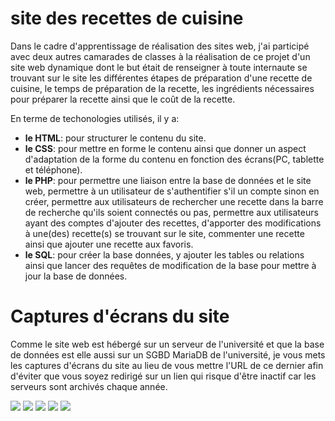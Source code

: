 # site des recettes de cuisine

<p>Dans le cadre d'apprentissage de réalisation des sites web, j'ai participé avec deux autres camarades de classes à la réalisation de ce projet d'un site web dynamique dont le but était de renseigner à toute internaute se trouvant sur le site les différentes étapes de préparation d'une recette de cuisine, le temps de préparation de la recette, les ingrédients nécessaires pour préparer la recette ainsi que le coût de la recette.<br /></p>
<p>En terme de techonologies utilisés, il y a:</p>
<ul>
  <li><b>le HTML</b>: pour structurer le contenu du site.</li>
  <li><b>le CSS</b>: pour mettre en forme le contenu ainsi que donner un aspect d'adaptation de la forme du contenu en fonction des écrans(PC, tablette et téléphone).</li>
  <li><b>le PHP</b>: pour permettre une liaison entre la base de données et le site web, permettre à un utilisateur de s'authentifier s'il un compte sinon en créer, permettre aux utilisateurs de rechercher une recette dans la barre de recherche qu'ils soient connectés ou pas, permettre aux utilisateurs ayant des comptes d'ajouter des recettes, d'apporter des modifications à une(des) recette(s) se trouvant sur le site, commenter une recette ainsi que ajouter une recette aux favoris.</li>
  <li><b>le SQL</b>: pour créer la base données, y ajouter les tables ou relations ainsi que lancer des requêtes de modification de la base pour mettre à jour la base de données.</li>
</ul>

<h1>Captures d'écrans du site</h1>
<p> Comme le site web est hébergé sur un serveur de l'université et que la base de données est elle aussi sur un SGBD MariaDB de l'université, je vous mets les captures d'écrans du site au lieu de vous mettre l'URL de ce dernier afin d'éviter que vous soyez redirigé sur un lien qui risque d'être inactif car les serveurs sont archivés chaque année.</p>

<img src="./sreenshots/accueil_site_recette.png"/>
<img src="./sreenshots/aperçu_carte_notice_des_recettes.png"/>
<img src="./sreenshots/aperçu_info_recette.png"/>
<img src="./sreenshots/aperçu_formulaire_connexion.png"/>
<img src="./sreenshots/aperçu_ingredients_etapes.png"/>
